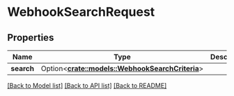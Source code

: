 # WebhookSearchRequest

## Properties

Name | Type | Description | Notes
------------ | ------------- | ------------- | -------------
**search** | Option<[**crate::models::WebhookSearchCriteria**](WebhookSearchCriteria.md)> |  | [optional]

[[Back to Model list]](../README.md#documentation-for-models) [[Back to API list]](../README.md#documentation-for-api-endpoints) [[Back to README]](../README.md)


